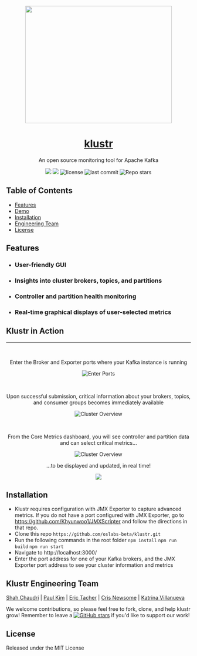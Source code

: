 
<p align="center">
  <a href="http://kluster.app/">
 <img src="./client/LogoDots.svg" width="400" height="320"></p>
<h1 align="center"><strong>klustr</strong></h1></a>


<p align="center">An open source monitoring tool for Apache Kafka</p>

<p align="center">
  <img src="https://img.shields.io/badge/PRs-welcome-brightgreen.svg?style=flat"/>
  <img src="https://img.shields.io/badge/contributions-welcome-brightgreen.svg?style=flat"/>
  <img alt="license" src="https://img.shields.io/github/license/oslabs-beta/klustr?color=%2357d3af">
  <img alt="last commit" src="https://img.shields.io/github/last-commit/oslabs-beta/klustr?color=%2357d3af">
  <img alt="Repo stars" src="https://img.shields.io/github/stars/oslabs-beta/klustr?logoColor=%2334495e&style=social"> 
</p>

## Table of Contents

* [Features](#Features)
* [Demo](#klustr-in-action)
* [Installation](#installation)
* [Engineering Team](#klustr-Engineering-Team)
* [License](#License)

## Features
* ### User-friendly GUI
* ### Insights into cluster brokers, topics, and partitions
* ### Controller and partition health monitoring
* ### Real-time graphical displays of user-selected metrics 


## Klustr in Action
<hr/>
<br>
<p align="center">Enter the Broker and Exporter ports where your Kafka instance is running </p>
<p align="center">
<img src="https://klustr.app/images/Broker-Entry.gif" alt="Enter Ports">
</p>
<br>
<p align="center">Upon successful submission, critical information about your brokers, topics, and consumer groups becomes immediately available </p>
<p align="center">
  <img src="https://klustr.app/images/Cluster-Overview-SM.gif" alt="Cluster Overview">
</p> 
<br>
<p align="center">From the Core Metrics dashboard, you will see controller and partition data and can select critical metrics...</p>
<p align="center">
  <img src="https://klustr.app/images/Core-Metrics-SM.gif" alt="Cluster Overview">
</p> 
<p align="center">...to be displayed and updated, in real time!</p>
<p align="center">
  <img src="https://klustr.app/images/Graph-SM.gif">
</p>

## Installation
- Klustr requires configuration with JMX Exporter to capture advanced metrics. If you do not have a port configured with JMX Exporter, go to https://github.com/Khyunwoo1/JMXScripter and follow the directions in that repo.
- Clone this repo ````https://github.com/oslabs-beta/klustr.git````
- Run the following commands in the root folder
````npm install````
````npm run build````
````npm run start````
- Navigate to http://localhost:3000/ 
- Enter the port address for one of your Kafka brokers, and the JMX Exporter port address to see your cluster information and metrics 



## Klustr Engineering Team
[Shah Chaudri](https://github.com/shahprose)
| [Paul Kim](https://github.com/Khyunwoo1)
| [Eric Tacher](https://github.com/BreakerBeam)
| [Cris Newsome](https://github.com/angelEQ)
| [Katrina Villanueva](https://github.com/klgvillanueva)

We welcome contributions, so please feel free to fork, clone, and help klustr grow! Remember to leave a [![GitHub stars](https://img.shields.io/github/stars/oslabs-beta/klustr?style=social&label=Star&)](https://github.com/oslabs-beta/klustr/stargazers) if you'd like to support our work!

## License
Released under the MIT License

